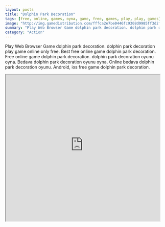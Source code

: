 ```yaml
---
layout: posts
title: "Dolphin Park Decoration"
tags: [free, online, games, oyna, game, free, games, play, play, games]
image: "http://img.gamedistribution.com/fffca2e7be0446fc9308d9985ff3d2fa.jpg"
summary: "Play Web Browser Game dolphin park decoration. dolphin park decoration play game online only free. Best free online game dolphin park decoration. Free online game dolphin park decoration. dolphin park decoration oyunu oyna. Bedava dolphin park decoration oyunu oyna. Online bedava dolphin park decoration oyunu. Android, ios free game dolphin park decoration."
category: "Action"
---
```


Play Web Browser Game dolphin park decoration. dolphin park decoration play game online only free. Best free online game dolphin park decoration. Free online game dolphin park decoration. dolphin park decoration oyunu oyna. Bedava dolphin park decoration oyunu oyna. Online bedava dolphin park decoration oyunu. Android, ios free game dolphin park decoration.

<iframe width="100%" height="480px;" src="http://flash.gamedistribution.com?game=fffca2e7be0446fc9308d9985ff3d2fa"></iframe>